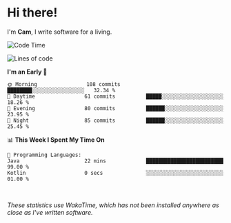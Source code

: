 # Hi there!
I'm **Cam**, I write software for a living.

<!--START_SECTION:waka-->
![Code Time](http://img.shields.io/badge/Code%20Time-345%20hrs%2020%20mins-blue)

![Lines of code](https://img.shields.io/badge/From%20Hello%20World%20I%27ve%20Written-96.2%20thousand%20lines%20of%20code-blue)

**I'm an Early 🐤** 

```text
🌞 Morning                108 commits         ████████░░░░░░░░░░░░░░░░░   32.34 % 
🌆 Daytime                61 commits          █████░░░░░░░░░░░░░░░░░░░░   18.26 % 
🌃 Evening                80 commits          ██████░░░░░░░░░░░░░░░░░░░   23.95 % 
🌙 Night                  85 commits          ██████░░░░░░░░░░░░░░░░░░░   25.45 % 
```


📊 **This Week I Spent My Time On** 

```text
💬 Programming Languages: 
Java                     22 mins             █████████████████████████   99.00 % 
Kotlin                   0 secs              ░░░░░░░░░░░░░░░░░░░░░░░░░   01.00 % 
```


<!--END_SECTION:waka-->

<br>

_These statistics use WakaTime, which has not been installed anywhere as close as I've written software._
